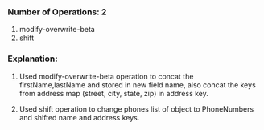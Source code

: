 ### Number of Operations: 2

1. modify-overwrite-beta
2. shift

### Explanation:

1. Used modify-overwrite-beta operation to concat the firstName,lastName and stored in new field name, also concat the keys from address map (street, city, state, zip) in address key.

2. Used shift operation to change phones list of object to PhoneNumbers and shifted name and address keys. 
